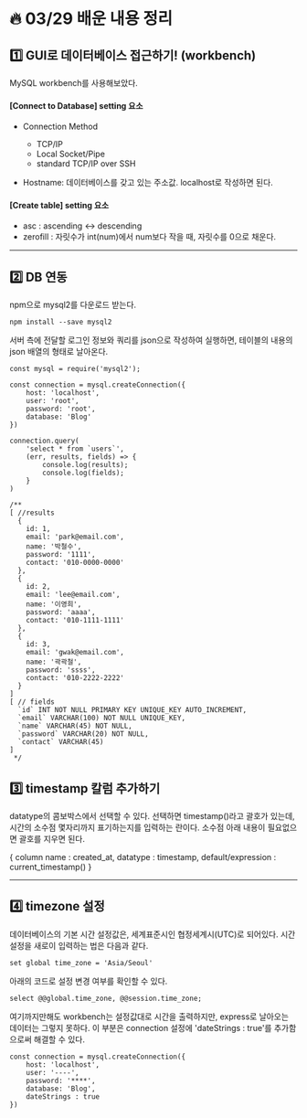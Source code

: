 # :fire: 03/29 배운 내용 정리

## :one: GUI로 데이터베이스 접근하기! (workbench)

MySQL workbench를 사용해보았다.

#### [Connect to Database] setting 요소 

- Connection Method
    - TCP/IP
    - Local Socket/Pipe
    - standard TCP/IP over SSH

- Hostname: 데이터베이스를 갖고 있는 주소값. localhost로 작성하면 된다.

#### [Create table] setting 요소

- asc : ascending ↔ descending
- zerofill : 자릿수가 int(num)에서 num보다 작을 때, 자릿수를 0으로 채운다.

---

## :two: DB 연동

npm으로 mysql2를 다운로드 받는다.

```
npm install --save mysql2
```

서버 측에 전달할 로그인 정보와 쿼리를 json으로 작성하여 실행하면, 테이블의 내용의 json 배열의 형태로 날아온다.
```
const mysql = require('mysql2');

const connection = mysql.createConnection({
    host: 'localhost',
    user: 'root',
    password: 'root',
    database: 'Blog'
})

connection.query(
    'select * from `users`',
    (err, results, fields) => {
        console.log(results);
        console.log(fields);
    }
)

/**
[ //results
  {
    id: 1,
    email: 'park@email.com',
    name: '박철수',
    password: '1111',
    contact: '010-0000-0000'
  },
  {
    id: 2,
    email: 'lee@email.com',
    name: '이영희',
    password: 'aaaa',
    contact: '010-1111-1111'
  },
  {
    id: 3,
    email: 'gwak@email.com',
    name: '곽곽철',
    password: 'ssss',
    contact: '010-2222-2222'
  }
]
[ // fields
  `id` INT NOT NULL PRIMARY KEY UNIQUE_KEY AUTO_INCREMENT,
  `email` VARCHAR(100) NOT NULL UNIQUE_KEY,
  `name` VARCHAR(45) NOT NULL,
  `password` VARCHAR(20) NOT NULL,
  `contact` VARCHAR(45)
]
 */
```

## :three: timestamp 칼럼 추가하기

datatype의 콤보박스에서 선택할 수 있다. 선택하면 timestamp()라고 괄호가 있는데, 시간의 소수점 몇자리까지 표기하는지를 입력하는 란이다. 소수점 아래 내용이 필요없으면 괄호를 지우면 된다.

{ 
    column name : created_at,
    datatype : timestamp,
    default/expression : current_timestamp()
}

---

## :four: timezone 설정

데이터베이스의 기본 시간 설정값은, 세계표준시인 협정세계시(UTC)로 되어있다.
시간 설정을 새로이 입력하는 법은 다음과 같다.

```
set global time_zone = 'Asia/Seoul'
```

아래의 코드로 설정 변경 여부를 확인할 수 있다.

```
select @@global.time_zone, @@session.time_zone;
```

여기까지만해도 workbench는 설정값대로 시간을 출력하지만, express로 날아오는 데이터는 그렇지 못하다.
이 부분은 connection 설정에 'dateStrings : true'를 추가함으로써 해결할 수 있다. 

```
const connection = mysql.createConnection({
    host: 'localhost',
    user: '----',
    password: '****',
    database: 'Blog',
    dateStrings : true
})
```